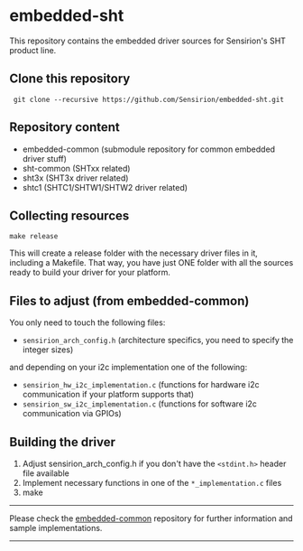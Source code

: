 # embedded-sht
This repository contains the embedded driver sources for Sensirion's
SHT product line.

## Clone this repository
```
 git clone --recursive https://github.com/Sensirion/embedded-sht.git
```

## Repository content
* embedded-common (submodule repository for common embedded driver stuff)
* sht-common (SHTxx related)
* sht3x (SHT3x driver related)
* shtc1 (SHTC1/SHTW1/SHTW2 driver related)

## Collecting resources
```
make release
```
This will create a release folder
with the necessary driver files in it, including a Makefile. That way, you have
just ONE folder with all the sources ready to build your driver for your
platform.

## Files to adjust (from embedded-common)
You only need to touch the following files:

* `sensirion_arch_config.h` (architecture specifics, you need to specify
the integer sizes)

and depending on your i2c implementation one of the following:

* `sensirion_hw_i2c_implementation.c` (functions for hardware i2c
communication if your platform supports that)
* `sensirion_sw_i2c_implementation.c` (functions for software i2c
communication via GPIOs)

## Building the driver
1. Adjust sensirion\_arch\_config.h if you don't have the `<stdint.h>` header
   file available
2. Implement necessary functions in one of the `*_implementation.c` files
3. make

---

Please check the [embedded-common](https://github.com/Sensirion/embedded-common)
repository for further information and sample implementations.

---
